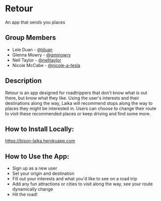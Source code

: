 # Retour
An app that sends you places

## Group Members
* Lele Duan - [@lduan](https://github.com/lduan)
* Glenna Mowry - [@gmmowry](https://github.com/gmmowry)
* Nell Taylor - [@nelltaylor](https://github.com/nelltaylor)
* Nicole McCabe - [@nicole-a-tesla](https://github.com/nicole-a-tesla)

## Description
Retour is an app designed for roadtrippers that don't know what is out there, but know what they like. Using the user's interests and their destinations along the way, Laika will recommend stops along the way to places they might be interested in. Users can choose to change their route to visit these recommended places or keep driving and find some more.

## How to Install Locally:

https://bison-laika.herokuapp.com

## How to Use the App:
- Sign up as a new user
- Set your origin and destination
- Fill out your interests and what you'd like to see on a road trip
- Add any fun attractions or cities to visit along the way, see your route dynamically change
- Hit the road!
